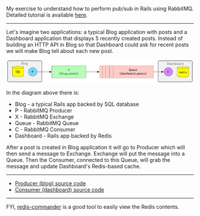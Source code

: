 My exercise to understand how to perform pub/sub in Rails using RabbitMQ. Detailed tutorial is available [here](https://www.monterail.com/blog/2014/event-sourcing-on-rails-with-rabbitmq).

---

Let's imagine two applications: a typical Blog application with posts and a Dashboard application that displays 5 recently created posts. Instead of building an HTTP API in Blog so that Dashboard could ask for recent posts we will make Blog tell about each new post.

![](docs/images/event_sourcing_diagram.png)

In the diagram above there is:

- Blog - a typical Rails app backed by SQL database
- P - RabbitMQ Producer
- X - RabbitMQ Exchange
- Queue - RabbitMQ Queue
- C - RabbitMQ Consumer
- Dashboard - Rails app backed by Redis

After a post is created in Blog application it will go to Producer which will then send a message to Exchange. Exchange will put the message into a Queue. Then the Consumer, connected to this Queue, will grab the message and update Dashboard's Redis-based cache.

---

- [Producer (blog) source code](https://github.com/zulhfreelancer/rails_rabbitmq_producer)
- [Consumer (dashboard) source code](https://github.com/zulhfreelancer/rails_rabbitmq_consumer)

---

FYI, [redis-commander](https://github.com/joeferner/redis-commander) is a good tool to easily view the Redis contents.
